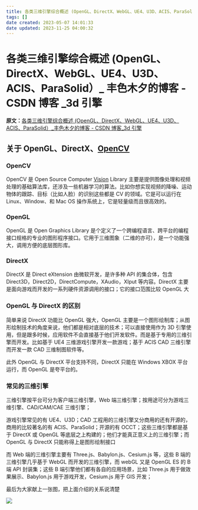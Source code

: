 ```yaml
---
title: 各类三维引擎综合概述 (OpenGL、DirectX、WebGL、UE4、U3D、ACIS、ParaSolid）_ 丰色木夕的博客 - CSDN 博客 _3d 引擎
tags: []
date created: 2023-05-07 14:01:33
date updated: 2023-11-25 04:00:32
---
```


# 各类三维引擎综合概述 (OpenGL、DirectX、WebGL、UE4、U3D、ACIS、ParaSolid）_ 丰色木夕的博客 - CSDN 博客 _3d 引擎

**原文：**[各类三维引擎综合概述 (OpenGL、DirectX、WebGL、UE4、U3D、ACIS、ParaSolid）_丰色木夕的博客 - CSDN 博客_3d 引擎](https://blog.csdn.net/youlinhuanyan/article/details/123952013)

## 关于 OpenGL、DirectX、[OpenCV](https://so.csdn.net/so/search?q=OpenCV&spm=1001.2101.3001.7020)

### OpenCV

OpenCV 是 Open Source Computer [Vision](https://so.csdn.net/so/search?q=Vision&spm=1001.2101.3001.7020) Library 主要是提供图像处理和视频处理的基础算法库，还涉及一些机器学习的算法。比如你想实现视频的降噪、运动物体的跟踪、目标（比如人脸）的识别这些都是 CV 的领域。它是可以运行在 Linux、Window、和 Mac OS 操作系统上，它是轻量级而且很高效的。

### OpenGL

OpenGL 是 Open Graphics Library 是个定义了一个跨编程语言、跨平台的编程接口规格的专业的图形程序接口。它用于三维图象（二维的亦可），是一个功能强大，调用方便的底层图形库。

### DirectX

DirectX 是 Direct eXtension 由微软开发，是许多种 API 的集合体，包含 Direct3D，Direct2D，DirectCompute，XAudio，XIput 等内容。DirectX 主要是面向游戏而开发的一系列硬件资源调用的接口；它的接口范围比较 OpenGL 大

### OpenGL 与 DirectX 的区别

简单来说 DirectX 功能比 OpenGL 强大，OpenGL 主要是一个图形绘制库；从图形绘制技术的角度来说，他们都是相对底层的技术；可以直接使用作为 3D 引擎使用，但是跟多时候，应用软件不会直接基于他们开发软件。而是基于专用的三维引擎而开发。比如基于 UE4 三维游戏引擎开发一款游戏；基于 ACIS CAD 三维引擎而开发一款 CAD 三维制图软件等。

此外 OpenGL 与 DirectX 平台支持不同，DirectX 只能在 Windows XBOX 平台运行，而 OpenGL 是夸平台的。

### 常见的三维引擎

三维引擎按平台可分为客户端三维引擎，Web 端三维引擎；按用途可分为游戏三维引擎、CAD/CAM/CAE 三维引擎；

游戏引擎常见的有 UE4、U3D；CAD 工程用的三维引擎又分商用的还有开源的，商用的比较著名的有 ACIS、ParaSolid；开源的有 OCCT；这些三维引擎都是基于 DirectX 或 OpenGL 等底层之上构建的；他们才能真正意义上的三维引擎；而 OpenGL 与 DirectX 只能称得上是图形绘制接口

而 Web 端的三维引擎主要有 Three.js、Babylon.js、Cesium.js 等，这些 B 端的三维引擎几乎基于 WebGL 而开发的三维引擎，而 webGL 又是 OpenGL ES 的 B 端 API 封装集；这些 B 端引擎他们都有各自的应用场景，比如 Three.js 用于做效果展示、Babylon.js 用于游戏开发，Cesium.js 用于 GIS 开发；

最后为大家献上一张图，把上面介绍的关系说清楚

![](https://img-blog.csdnimg.cn/71b1f0d7426e4c21b41a3c17aa9bb89b.png?x-oss-process=image/watermark,type_d3F5LXplbmhlaQ,shadow_50,text_Q1NETiBA5Liw6Imy5pyo5aSV,size_20,color_FFFFFF,t_70,g_se,x_16)


